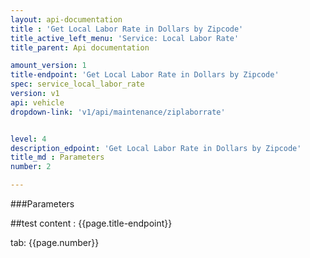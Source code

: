 ```yaml
---
layout: api-documentation
title : 'Get Local Labor Rate in Dollars by Zipcode'
title_active_left_menu: 'Service: Local Labor Rate'
title_parent: Api documentation

amount_version: 1
title-endpoint: 'Get Local Labor Rate in Dollars by Zipcode'
spec: service_local_labor_rate
version: v1
api: vehicle
dropdown-link: 'v1/api/maintenance/ziplaborrate'


level: 4
description_edpoint: 'Get Local Labor Rate in Dollars by Zipcode'
title_md : Parameters
number: 2

---
```


###Parameters

##test content : {{page.title-endpoint}} 

tab: {{page.number}}